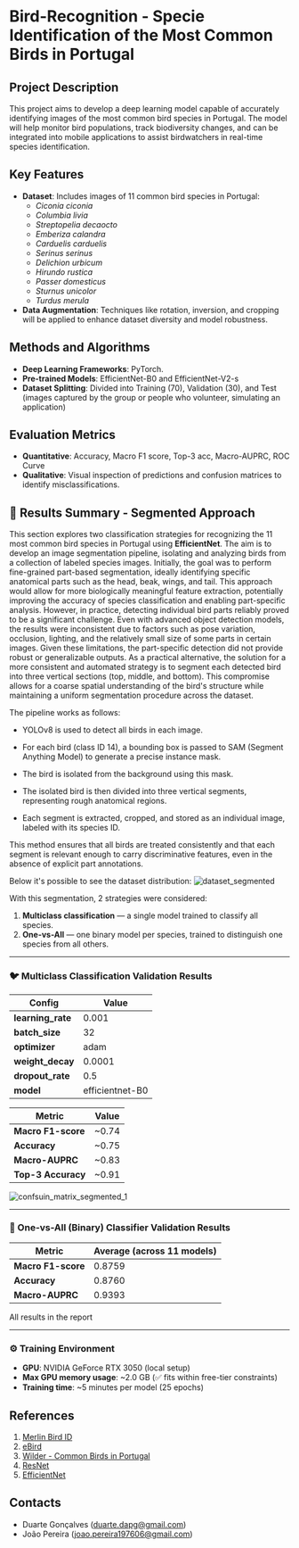 # Bird-Recognition - Specie Identification of the Most Common Birds in Portugal

## Project Description
This project aims to develop a deep learning model capable of accurately identifying images of the most common bird species in Portugal. The model will help monitor bird populations, track biodiversity changes, and can be integrated into mobile applications to assist birdwatchers in real-time species identification.

## Key Features
- **Dataset**: Includes images of 11 common bird species in Portugal:
  - *Ciconia ciconia*
  - *Columbia livia*
  - *Streptopelia decaocto*
  - *Emberiza calandra*
  - *Carduelis carduelis*
  - *Serinus serinus*
  - *Delichion urbicum*
  - *Hirundo rustica*
  - *Passer domesticus*
  - *Sturnus unicolor*
  - *Turdus merula*
- **Data Augmentation**: Techniques like rotation, inversion, and cropping will be applied to enhance dataset diversity and model robustness.


## Methods and Algorithms
- **Deep Learning Frameworks**: PyTorch.
- **Pre-trained Models**: EfficientNet-B0 and EfficientNet-V2-s 
- **Dataset Splitting**: Divided into Training (70), Validation (30), and Test (images captured by the group or people who volunteer, simulating an application)

## Evaluation Metrics
- **Quantitative**: Accuracy, Macro F1 score, Top-3 acc, Macro-AUPRC, ROC Curve
- **Qualitative**: Visual inspection of predictions and confusion matrices to identify misclassifications.

## 🧪 Results Summary - Segmented Approach

This section explores two classification strategies for recognizing the 11 most common bird species in Portugal using **EfficientNet**. 
The aim is to develop an image segmentation pipeline, isolating and analyzing birds from a collection of labeled species images. Initially, the goal was to perform fine-grained part-based segmentation, ideally identifying specific anatomical parts such as the head, beak, wings, and tail. This approach would allow for more biologically meaningful feature extraction, potentially improving the accuracy of species classification and enabling part-specific analysis.
However, in practice, detecting individual bird parts reliably proved to be a significant challenge. Even with advanced object detection models, the results were inconsistent due to factors such as pose variation, occlusion, lighting, and the relatively small size of some parts in certain images. Given these limitations, the part-specific detection did not provide robust or generalizable outputs.
As a practical alternative, the solution for a more consistent and automated strategy is to segment each detected bird into three vertical sections (top, middle, and bottom). This compromise allows for a coarse spatial understanding of the bird's structure while maintaining a uniform segmentation procedure across the dataset.

The pipeline works as follows:

- YOLOv8 is used to detect all birds in each image.

- For each bird (class ID 14), a bounding box is passed to SAM (Segment Anything Model) to generate a precise instance mask.

- The bird is isolated from the background using this mask.

- The isolated bird is then divided into three vertical segments, representing rough anatomical regions.

- Each segment is extracted, cropped, and stored as an individual image, labeled with its species ID.

This method ensures that all birds are treated consistently and that each segment is relevant enough to carry discriminative features, even in the absence of explicit part annotations.

Below it's possible to see the dataset distribution:
![dataset_segmented](https://github.com/user-attachments/assets/8679a783-b983-4b84-8f5f-8c8c16e34665)


With this segmentation, 2 strategies were considered:

1. **Multiclass classification** — a single model trained to classify all species.
2. **One-vs-All** — one binary model per species, trained to distinguish one species from all others.

---

### 🐦 Multiclass Classification Validation Results

| Config             | Value   |
|--------------------|---------|
| **learning_rate**  | 0.001   |
| **batch_size**     | 32      |
| **optimizer**      | adam    |
| **weight_decay**   | 0.0001  |
| **dropout_rate**   | 0.5     |
| **model**          | efficientnet-B0  |


| Metric             | Value   |
|--------------------|---------|
| **Macro F1-score** | ~0.74   |
| **Accuracy**       | ~0.75   |
| **Macro-AUPRC**    | ~0.83   |
| **Top-3 Accuracy** | ~0.91   |

![confsuin_matrix_segmented_1](https://github.com/user-attachments/assets/b53103f3-e985-4986-a086-a07362d1bd2c)


---


### 🔁 One-vs-All (Binary) Classifier Validation Results

| Metric             | Average (across 11 models) |
|--------------------|----------------------------|
| **Macro F1-score** |  0.8759                     |
| **Accuracy**       |  0.8760                     |
| **Macro-AUPRC**    |  0.9393                     |

All results in the report

---

### ⚙️ Training Environment

- **GPU**: NVIDIA GeForce RTX 3050 (local setup)
- **Max GPU memory usage**: ~2.0 GB (✅ fits within free-tier constraints)
- **Training time**: ~5 minutes per model (25 epochs)


## References
1. [Merlin Bird ID](https://merlin.allaboutbirds.org/photo-id/)
2. [eBird](https://ebird.org/about/ebird-mobile/)
3. [Wilder - Common Birds in Portugal](https://wilder.pt/primavera/estas-10-aves-estao-entre-as-mais-visas-e-ouvidas-na-primavera)
4. [ResNet](https://pytorch.org/hub/pytorch_vision_resnet/)
5. [EfficientNet](https://pytorch.org/vision/main/models/efficientnet.html)

## Contacts
- Duarte Gonçalves (duarte.dapg@gmail.com)
- João Pereira (joao.pereira197606@gmail.com)


